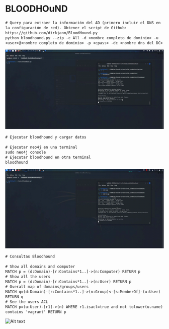 # BLOODHOuND

```
# Query para extraer la información del AD (primero incluir el DNS en la configuración de red). Obtener el script de Github: https://github.com/dirkjanm/BloodHound.py
python bloodhound.py --zip -c All -d <nombre completo de dominio> -u <user>@<nombre completo de dominio> -p <cpass> -dc <nombre dns del DC>

```

![Alt text](https://github.com/jor6PS/ad-from-0-to-Hero/blob/master/valid_credentials/bloodhound/vid.gif?raw=true "Obtener datos del AD")


```
# Ejecutar bloodhound y cargar datos

# Ejecutar neo4j en una terminal
sudo neo4j console
# Ejecutar bloodhound en otra terminal
bloodhound
```
![Alt text](https://github.com/jor6PS/ad-from-0-to-Hero/blob/master/valid_credentials/bloodhound/vid2.gif?raw=true "Cargar datos en bloodhound")


```
# Consultas Bloodhound

# Show all domains and computer
MATCH p = (d:Domain)-[r:Contains*1..]->(n:Computer) RETURN p
# Show all the users
MATCH p = (d:Domain)-[r:Contains*1..]->(n:User) RETURN p
# Overall map of domains/groups/users
MATCH q=(d:Domain)-[r:Contains*1..]->(n:Group)<-[s:MemberOf]-(u:User) RETURN q
# See the users ACL
MATCH p=(u:User)-[r1]->(n) WHERE r1.isacl=true and not tolower(u.name) contains 'vagrant' RETURN p
```

![Alt text](https://github.com/jor6PS/ad-from-0-to-Hero/blob/master/valid_credentials/bloodhound/vid3.gif?raw=true "Cargar datos en bloodhound")
